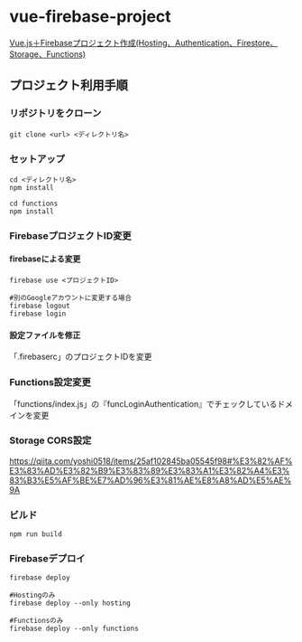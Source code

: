 # vue-firebase-project

[Vue.js＋Firebaseプロジェクト作成(Hosting、Authentication、Firestore、Storage、Functions)](https://qiita.com/yoshi0518/items/e16d600a06f9acb2f815)

## プロジェクト利用手順

### リポジトリをクローン
```
git clone <url> <ディレクトリ名>
```

### セットアップ
```
cd <ディレクトリ名>
npm install

cd functions
npm install
```

### FirebaseプロジェクトID変更

#### firebaseによる変更

```
firebase use <プロジェクトID>

#別のGoogleアカウントに変更する場合
firebase logout
firebase login
```

#### 設定ファイルを修正

「.firebaserc」のプロジェクトIDを変更

### Functions設定変更

「functions/index.js」の『funcLoginAuthentication』でチェックしているドメインを変更

### Storage CORS設定

https://qiita.com/yoshi0518/items/25af102845ba05545f98#%E3%82%AF%E3%83%AD%E3%82%B9%E3%83%89%E3%83%A1%E3%82%A4%E3%83%B3%E5%AF%BE%E7%AD%96%E3%81%AE%E8%A8%AD%E5%AE%9A

### ビルド

```
npm run build
```

### Firebaseデプロイ

```
firebase deploy

#Hostingのみ
firebase deploy --only hosting

#Functionsのみ
firebase deploy --only functions
```
